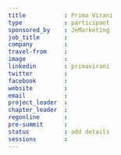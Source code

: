 ```yaml
---
title           : Prima Virani
type            : participant
sponsored_by    : JeMarketing
job_title       :
company         :
travel-from     :
image           :
linkedin        : primavirani
twitter         :
facebook        :
website         :
email           :
project_leader  :
chapter_leader  :
regonline       :
pre-summit      :
status          : add details
sessions        :
---
```


<!-- put more details about participant here -->

